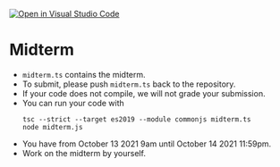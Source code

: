 [![Open in Visual Studio Code](https://classroom.github.com/assets/open-in-vscode-f059dc9a6f8d3a56e377f745f24479a46679e63a5d9fe6f495e02850cd0d8118.svg)](https://classroom.github.com/online_ide?assignment_repo_id=5970293&assignment_repo_type=AssignmentRepo)
# Midterm

- `midterm.ts` contains the midterm.
- To submit, please push `midterm.ts` back to the repository.
- If your code does not compile, we will not grade your submission.
- You can run your code with
    ```
    tsc --strict --target es2019 --module commonjs midterm.ts 
    node midterm.js
    ```
- You have from October 13 2021 9am until October 14 2021 11:59pm.
- Work on the midterm by yourself.


